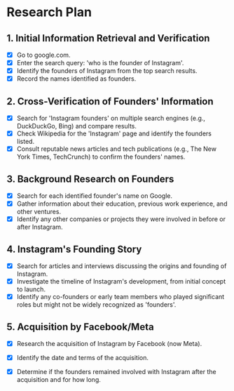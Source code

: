 # Research Plan

## 1. Initial Information Retrieval and Verification

  - [x] Go to google.com.
  - [x] Enter the search query: 'who is the founder of Instagram'.
  - [x] Identify the founders of Instagram from the top search results.
  - [x] Record the names identified as founders.

## 2. Cross-Verification of Founders' Information

  - [x] Search for 'Instagram founders' on multiple search engines (e.g., DuckDuckGo, Bing) and compare results.
  - [x] Check Wikipedia for the 'Instagram' page and identify the founders listed.
  - [x] Consult reputable news articles and tech publications (e.g., The New York Times, TechCrunch) to confirm the founders' names.

## 3. Background Research on Founders

  - [x] Search for each identified founder's name on Google.
  - [x] Gather information about their education, previous work experience, and other ventures.
  - [x] Identify any other companies or projects they were involved in before or after Instagram.

## 4. Instagram's Founding Story

  - [x] Search for articles and interviews discussing the origins and founding of Instagram.
  - [x] Investigate the timeline of Instagram's development, from initial concept to launch.
  - [x] Identify any co-founders or early team members who played significant roles but might not be widely recognized as 'founders'.

## 5. Acquisition by Facebook/Meta

  - [x] Research the acquisition of Instagram by Facebook (now Meta).
  - [x] Identify the date and terms of the acquisition.
  - [x] Determine if the founders remained involved with Instagram after the acquisition and for how long.

